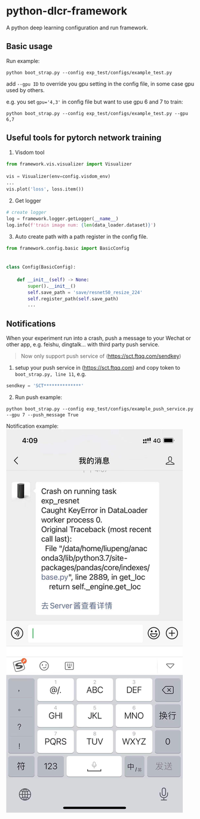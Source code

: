 # python-dlcr-framework

A python deep learning configuration and run framework.

## Basic usage

Run example:

```shell
python boot_strap.py --config exp_test/configs/example_test.py
```

add `--gpu ID` to override you gpu setting in the config file, in some case gpu used by others.

e.g. you set `gpu='4,3'` in config file but want to use gpu 6 and 7 to train:

```shell
python boot_strap.py --config exp_test/configs/example_test.py --gpu 6,7
```

## Useful tools for pytorch network training

1. Visdom tool

```python
from framework.vis.visualizer import Visualizer

vis = Visualizer(env=config.visdom_env)
...
vis.plot('loss', loss.item())
```

2. Get logger

```python
# create logger
log = framework.logger.getLogger(__name__)
log.info(f'train image num: {len(data_loader.dataset)}')
```

3. Auto create path with a path register in the config file.

```python
from framework.config.basic import BasicConfig


class Config(BasicConfig):

    def __init__(self) -> None:
        super().__init__()
        self.save_path = 'save/resnet50_resize_224'
        self.register_path(self.save_path)
        ...
```

## Notifications

When your experiment run into a crash, push a message to your Wechat or other app, e.g. feishu, dingtalk... with third
party push service.
> Now only support push service of (https://sct.ftqq.com/sendkey)

1. setup your push service in (https://sct.ftqq.com) and copy token to `boot_strap.py, line 11`, e.g.

```python
sendkey = 'SCT**************'
```

2. Run push example:

```shell
python boot_strap.py --config exp_test/configs/example_push_service.py --gpu 7 --push_message True
```

Notification example:
![](img/102831615363760.jpg)

